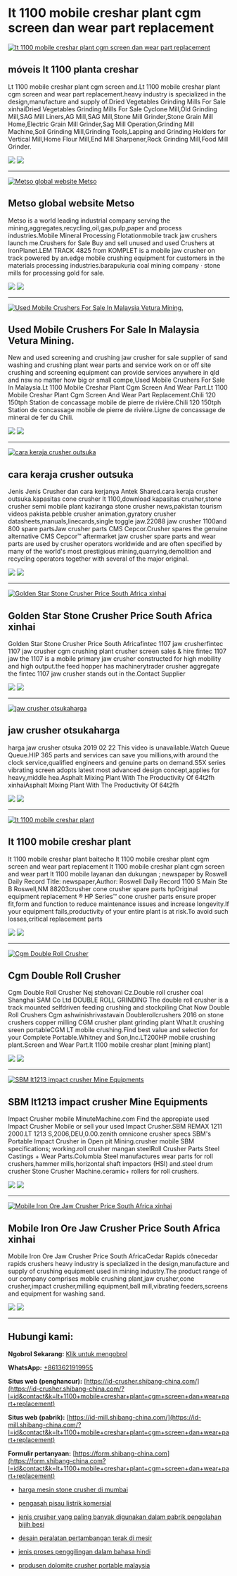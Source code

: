 # lt 1100 mobile creshar plant cgm screen dan wear part replacement

<a href="https://swt.shibang-china.com/?l=id&img&k=lt+1100+mobile+creshar+plant+cgm+screen+dan+wear+part+replacement" target="_blank">![lt 1100 mobile creshar plant cgm screen dan wear part replacement](http://static.shibang-china.com/all-800x300/71.jpg)</a>

## móveis lt 1100 planta creshar
Lt 1100 mobile creshar plant cgm screen and.Lt 1100 mobile creshar plant cgm screen and wear part replacement.heavy industry is specialized in the design,manufacture and supply of.Dried Vegetables Grinding Mills For Sale xinhaiDried Vegetables Grinding Mills For Sale Cyclone Mill,Old Grinding Mill,SAG Mill Liners,AG Mill,SAG Mill,Stone Mill Grinder,Stone Grain Mill Home,Electric Grain Mill Grinder,Sag Mill Operation,Grinding Mill Machine,Soil Grinding Mill,Grinding Tools,Lapping and Grinding Holders for Vertical Mill,Home Flour Mill,End Mill Sharpener,Rock Grinding Mill,Food Mill Grinder.


<a href="https://whatsapp.shibangsoft.com/WhatsApp.php" target="_blank" title="WhatsApp">![](http://static.shibang-china.com/icon/whatsapp.png)</a> <a href="https://swt.shibang-china.com/?l=id&icon&k=lt+1100+mobile+creshar+plant+cgm+screen+dan+wear+part+replacement" target="_blank">![](http://static.shibang-china.com/icon/chat-id.png)</a>

---

<a href="https://swt.shibang-china.com/?l=id&img&k=lt+1100+mobile+creshar+plant+cgm+screen+dan+wear+part+replacement" target="_blank">![Metso global website Metso](http://static.shibang-china.com/all-800x300/1280.jpg)</a>

## Metso global website Metso
Metso is a world leading industrial company serving the mining,aggregates,recycling,oil,gas,pulp,paper and process industries.Mobile Mineral Processing Flotationmobile track jaw crushers launch me.Crushers for Sale Buy and sell unused and used Crushers at IronPlanet.LEM TRACK 4825 from KOMPLET is a mobile jaw crusher on track powered by an.edge mobile crushing equipment for customers in the materials processing industries.barapukuria coal mining company · stone mills for processing gold for sale.


<a href="https://whatsapp.shibangsoft.com/WhatsApp.php" target="_blank" title="WhatsApp">![](http://static.shibang-china.com/icon/whatsapp.png)</a> <a href="https://swt.shibang-china.com/?l=id&icon&k=lt+1100+mobile+creshar+plant+cgm+screen+dan+wear+part+replacement" target="_blank">![](http://static.shibang-china.com/icon/chat-id.png)</a>

---

<a href="https://swt.shibang-china.com/?l=id&img&k=lt+1100+mobile+creshar+plant+cgm+screen+dan+wear+part+replacement" target="_blank">![Used Mobile Crushers For Sale In Malaysia Vetura Mining.](http://static.shibang-china.com/all-800x300/1059.jpg)</a>

## Used Mobile Crushers For Sale In Malaysia Vetura Mining.
New and used screening and crushing jaw crusher for sale supplier of sand washing and crushing plant wear parts and service work on or off site crushing and screening equipment can provide services anywhere in qld and nsw no matter how big or small compe,Used Mobile Crushers For Sale In Malaysia.Lt 1100 Mobile Creshar Plant Cgm Screen And Wear Part.Lt 1100 Mobile Creshar Plant Cgm Screen And Wear Part Replacement.Chili 120 150tph Station de concassage mobile de pierre de rivière.Chili 120 150tph Station de concassage mobile de pierre de rivière.Ligne de concassage de minerai de fer du Chili.


<a href="https://whatsapp.shibangsoft.com/WhatsApp.php" target="_blank" title="WhatsApp">![](http://static.shibang-china.com/icon/whatsapp.png)</a> <a href="https://swt.shibang-china.com/?l=id&icon&k=lt+1100+mobile+creshar+plant+cgm+screen+dan+wear+part+replacement" target="_blank">![](http://static.shibang-china.com/icon/chat-id.png)</a>

---

<a href="https://swt.shibang-china.com/?l=id&img&k=lt+1100+mobile+creshar+plant+cgm+screen+dan+wear+part+replacement" target="_blank">![cara keraja crusher outsuka](http://static.shibang-china.com/all-800x300/1484.jpg)</a>

## cara keraja crusher outsuka
Jenis Jenis Crusher dan cara kerjanya Antek Shared.cara keraja crusher outsuka.kapasitas cone crusher lt 1100,download kapasitas crusher,stone crusher semi mobile plant kaziranga stone crusher news,pakistan tourism videos pakista.pebble crusher animation,gyratory crusher datasheets,manuals,linecards,single toggle jaw.22088 jaw crusher 1100and 800 spare partsJaw crusher parts CMS Cepcor.Crusher spares the genuine alternative CMS Cepcor™ aftermarket jaw crusher spare parts and wear parts are used by crusher operators worldwide and are often specified by many of the world's most prestigious mining,quarrying,demolition and recycling operators together with several of the major original.


<a href="https://whatsapp.shibangsoft.com/WhatsApp.php" target="_blank" title="WhatsApp">![](http://static.shibang-china.com/icon/whatsapp.png)</a> <a href="https://swt.shibang-china.com/?l=id&icon&k=lt+1100+mobile+creshar+plant+cgm+screen+dan+wear+part+replacement" target="_blank">![](http://static.shibang-china.com/icon/chat-id.png)</a>

---

<a href="https://swt.shibang-china.com/?l=id&img&k=lt+1100+mobile+creshar+plant+cgm+screen+dan+wear+part+replacement" target="_blank">![Golden Star Stone Crusher Price South Africa xinhai](http://static.shibang-china.com/all-800x300/844.jpg)</a>

## Golden Star Stone Crusher Price South Africa xinhai
Golden Star Stone Crusher Price South Africafintec 1107 jaw crusherfintec 1107 jaw crusher cgm crushing plant crusher screen sales & hire fintec 1107 jaw the 1107 is a mobile primary jaw crusher constructed for high mobility and high output.the feed hopper has machinerytrader crusher aggregate the fintec 1107 jaw crusher stands out in the.Contact Supplier


<a href="https://whatsapp.shibangsoft.com/WhatsApp.php" target="_blank" title="WhatsApp">![](http://static.shibang-china.com/icon/whatsapp.png)</a> <a href="https://swt.shibang-china.com/?l=id&icon&k=lt+1100+mobile+creshar+plant+cgm+screen+dan+wear+part+replacement" target="_blank">![](http://static.shibang-china.com/icon/chat-id.png)</a>

---

<a href="https://swt.shibang-china.com/?l=id&img&k=lt+1100+mobile+creshar+plant+cgm+screen+dan+wear+part+replacement" target="_blank">![jaw crusher otsukaharga](http://static.shibang-china.com/all-800x300/28.jpg)</a>

## jaw crusher otsukaharga
harga jaw crusher otsuka 2019 02 22 This video is unavailable.Watch Queue Queue.HIP 365 parts and services can save you millions,with around the clock service,qualified engineers and genuine parts on demand.S5X series vibrating screen adopts latest most advanced design concept,applies for heavy,middle hea.Asphalt Mixing Plant With The Productivity Of 64t2fh xinhaiAsphalt Mixing Plant With The Productivity Of 64t2fh


<a href="https://whatsapp.shibangsoft.com/WhatsApp.php" target="_blank" title="WhatsApp">![](http://static.shibang-china.com/icon/whatsapp.png)</a> <a href="https://swt.shibang-china.com/?l=id&icon&k=lt+1100+mobile+creshar+plant+cgm+screen+dan+wear+part+replacement" target="_blank">![](http://static.shibang-china.com/icon/chat-id.png)</a>

---

<a href="https://swt.shibang-china.com/?l=id&img&k=lt+1100+mobile+creshar+plant+cgm+screen+dan+wear+part+replacement" target="_blank">![lt 1100 mobile creshar plant](http://static.shibang-china.com/all-800x300/739.jpg)</a>

## lt 1100 mobile creshar plant
lt 1100 mobile creshar plant baitecho lt 1100 mobile creshar plant cgm screen and wear part replacement lt 1100 mobile creshar plant cgm screen and wear part lt 1100 mobile layanan dan dukungan ; newspaper by Roswell Daily Record Title: newspaper,Author: Roswell Daily Record 1100 S Main Ste B Roswell,NM 88203crusher cone crusher spare parts hpOriginal equipment replacement ® HP Series™ cone crusher parts ensure proper fit,form and function to reduce maintenance issues and increase longevity.If your equipment fails,productivity of your entire plant is at risk.To avoid such losses,critical replacement parts


<a href="https://whatsapp.shibangsoft.com/WhatsApp.php" target="_blank" title="WhatsApp">![](http://static.shibang-china.com/icon/whatsapp.png)</a> <a href="https://swt.shibang-china.com/?l=id&icon&k=lt+1100+mobile+creshar+plant+cgm+screen+dan+wear+part+replacement" target="_blank">![](http://static.shibang-china.com/icon/chat-id.png)</a>

---

<a href="https://swt.shibang-china.com/?l=id&img&k=lt+1100+mobile+creshar+plant+cgm+screen+dan+wear+part+replacement" target="_blank">![Cgm Double Roll Crusher](http://static.shibang-china.com/all-800x300/1267.jpg)</a>

## Cgm Double Roll Crusher
Cgm Double Roll Crusher Nej stehovani Cz.Double roll crusher coal Shanghai SAM Co Ltd DOUBLE ROLL GRINDING The double roll crusher is a track mounted selfdriven feeding crushing and stockpiling Chat Now Double Roll Crushers Cgm ashwinishrivastavain Doublerollcrushers 2016 on stone crushers copper milling CGM crusher plant grinding plant What.lt crushing sreen portableCGM LT mobile crushing.Find best value and selection for your Complete Portable.Whitney and Son,Inc.LT200HP mobile crushing plant.Screen and Wear Part.lt 1100 mobile creshar plant [mining plant]


<a href="https://whatsapp.shibangsoft.com/WhatsApp.php" target="_blank" title="WhatsApp">![](http://static.shibang-china.com/icon/whatsapp.png)</a> <a href="https://swt.shibang-china.com/?l=id&icon&k=lt+1100+mobile+creshar+plant+cgm+screen+dan+wear+part+replacement" target="_blank">![](http://static.shibang-china.com/icon/chat-id.png)</a>

---

<a href="https://swt.shibang-china.com/?l=id&img&k=lt+1100+mobile+creshar+plant+cgm+screen+dan+wear+part+replacement" target="_blank">![SBM lt1213 impact crusher Mine Equipments](http://static.shibang-china.com/all-800x300/1052.jpg)</a>

## SBM lt1213 impact crusher Mine Equipments
Impact Crusher mobile MinuteMachine.com Find the appropiate used Impact Crusher Mobile or sell your used Impact Crusher.SBM REMAX 1211 2000.LT 1213 S,2006,DEU,0.00.zenith omnicone crusher specs SBM's Portable Impact Crusher in Open pit Mining.crusher mobile SBM specifications; working.roll crusher mangan steelRoll Crusher Parts Steel Castings + Wear Parts.Columbia Steel manufactures wear parts for roll crushers,hammer mills,horizontal shaft impactors (HSI) and.steel drum crusher Stone Crusher Machine.ceramic+ rollers for roll crushers.


<a href="https://whatsapp.shibangsoft.com/WhatsApp.php" target="_blank" title="WhatsApp">![](http://static.shibang-china.com/icon/whatsapp.png)</a> <a href="https://swt.shibang-china.com/?l=id&icon&k=lt+1100+mobile+creshar+plant+cgm+screen+dan+wear+part+replacement" target="_blank">![](http://static.shibang-china.com/icon/chat-id.png)</a>

---

<a href="https://swt.shibang-china.com/?l=id&img&k=lt+1100+mobile+creshar+plant+cgm+screen+dan+wear+part+replacement" target="_blank">![Mobile Iron Ore Jaw Crusher Price South Africa xinhai](http://static.shibang-china.com/all-800x300/504.jpg)</a>

## Mobile Iron Ore Jaw Crusher Price South Africa xinhai
Mobile Iron Ore Jaw Crusher Price South AfricaCedar Rapids cônecedar rapids crushers heavy industry is specialized in the design,manufacture and supply of crushing equipment used in mining industry.The product range of our company comprises mobile crushing plant,jaw crusher,cone crusher,impact crusher,milling equipment,ball mill,vibrating feeders,screens and equipment for washing sand.


<a href="https://whatsapp.shibangsoft.com/WhatsApp.php" target="_blank" title="WhatsApp">![](http://static.shibang-china.com/icon/whatsapp.png)</a> <a href="https://swt.shibang-china.com/?l=id&icon&k=lt+1100+mobile+creshar+plant+cgm+screen+dan+wear+part+replacement" target="_blank">![](http://static.shibang-china.com/icon/chat-id.png)</a>

---
## Hubungi kami:

**Ngobrol Sekarang:** [Klik untuk mengobrol](https://swt.shibang-china.com?l=id&contact&k=lt+1100+mobile+creshar+plant+cgm+screen+dan+wear+part+replacement)

**WhatsApp:**  [+8613621919955](https://whatsapp.shibangsoft.com/WhatsApp.php)

**Situs web (penghancur):** [https://id-crusher.shibang-china.com/](https://id-crusher.shibang-china.com/?l=id&contact&k=lt+1100+mobile+creshar+plant+cgm+screen+dan+wear+part+replacement)

**Situs web (pabrik):** [https://id-mill.shibang-china.com/](https://id-mill.shibang-china.com/?l=id&contact&k=lt+1100+mobile+creshar+plant+cgm+screen+dan+wear+part+replacement)

**Formulir pertanyaan:** [https://form.shibang-china.com](https://form.shibang-china.com?l=id&contact&k=lt+1100+mobile+creshar+plant+cgm+screen+dan+wear+part+replacement)

* [harga mesin stone crusher di mumbai](../4/harga%20mesin%20stone%20crusher%20di%20mumbai.md)

* [pengasah pisau listrik komersial](../3/pengasah%20pisau%20listrik%20komersial.md)

* [jenis crusher yang paling banyak digunakan dalam pabrik pengolahan bijih besi](../2/jenis%20crusher%20yang%20paling%20banyak%20digunakan%20dalam%20pabrik%20pengolahan%20bijih%20besi.md)

* [desain peralatan pertambangan terak di mesir](../2/desain%20peralatan%20pertambangan%20terak%20di%20mesir.md)

* [jenis proses penggilingan dalam bahasa hindi](../2/jenis%20proses%20penggilingan%20dalam%20bahasa%20hindi.md)

* [produsen dolomite crusher portable malaysia](../1/produsen%20dolomite%20crusher%20portable%20malaysia.md)